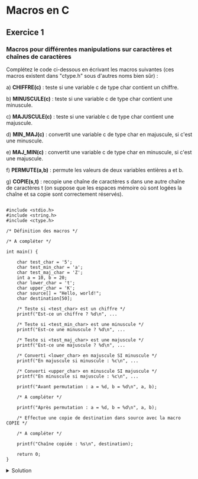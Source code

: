 # Macros en C

## Exercice 1

### Macros pour différentes manipulations sur caractères et chaînes de caractères

Complétez le code ci-dessous en écrivant les macros suivantes (ces macros
existent dans "ctype.h" sous d'autres noms bien sûr) :

a) **CHIFFRE(c)** : teste si une variable c de type char contient un chiffre.

b) **MINUSCULE(c)** : teste si une variable c de type char contient une minuscule.

c) **MAJUSCULE(c)** : teste si une variable c de type char contient une majuscule.

d) **MIN_MAJ(c)** : convertit une variable c de type char en majuscule, si c'est une minuscule.

e) **MAJ_MIN(c)** : convertit une variable c de type char en minuscule, si c'est une majuscule.

f) **PERMUTE(a,b)** : permute les valeurs de deux variables entières a et b.

g) **COPIE(s,t)** : recopie une chaîne de caractères s dans une autre chaîne de caractères t (on suppose que les espaces mémoire où sont logées la chaîne et sa copie sont correctement réservés).

~~~

#include <stdio.h>
#include <string.h>
#include <ctype.h>

/* Définition des macros */

/* A compléter */

int main() {

    char test_char = '5';
    char test_min_char = 'a';
    char test_maj_char = 'Z';
    int a = 10, b = 20;
    char lower_char = 't';
    char upper_char = 'K';
    char source[] = "Hello, world!";
    char destination[50];

    /* Teste si <test_char> est un chiffre */
    printf("Est-ce un chiffre ? %d\n", ...

    /* Teste si <test_min_char> est une minuscule */
    printf("Est-ce une minuscule ? %d\n", ...

    /* Teste si <test_maj_char> est une majuscule */
    printf("Est-ce une majuscule ? %d\n", ...

    /* Converti <lower_char> en majuscule SI minuscule */
    printf("En majuscule si minuscule : %c\n", ...

    /* Converti <upper_char> en minuscule SI majuscule */
    printf("En minuscule si majuscule : %c\n", ...

    printf("Avant permutation : a = %d, b = %d\n", a, b);

    /* A compléter */

    printf("Après permutation : a = %d, b = %d\n", a, b);

    /* Effectue une copie de destination dans source avec la macro COPIE */

    /* A compléter */

    printf("Chaîne copiée : %s\n", destination);

    return 0;
}

~~~

<details>
<summary>Solution</summary>

~~~
 
#include <stdio.h>
#include <string.h>
#include <ctype.h>

/* Définition des macros */
#define CHIFFRE(c) (isdigit((unsigned char)(c)) != 0)

#define MINUSCULE(c) (islower((unsigned char)(c)) != 0)

#define MAJUSCULE(c) (isupper((unsigned char)(c)) != 0)

#define MIN_MAJ(c) (MINUSCULE(c) ? toupper((unsigned char)(c)) : (c))

#define MAJ_MIN(c) (MAJUSCULE(c) ? tolower((unsigned char)(c)) : (c))

#define PERMUTE(a, b) \
    do { \
        int _temp = (a); \
        (a) = (b); \
        (b) = _temp; \
    } while (0)


#define COPIE(s, t) \
    do { \
        strcpy((t), (s)); \
    } while (0)

int main() {

    char test_char = '5';
    char test_min_char = 'a';
    char test_maj_char = 'Z';
    int a = 10, b = 20;
    char lower_char = 't';
    char upper_char = 'K';
    char source[] = "Hello, world!";
    char destination[50];

    /* Teste si <test_char> est un chiffre */
    printf("Est-ce un chiffre ? %d\n", CHIFFRE(test_char));

    /* Teste si <test_min_char> est une minuscule */
    printf("Est-ce une minuscule ? %d\n", MINUSCULE(test_min_char));

    /* Teste si <test_maj_char> est une majuscule */
    printf("Est-ce une majuscule ? %d\n", MAJUSCULE(test_maj_char));

    /* Converti <lower_char> en majuscule SI minuscule */
    printf("En majuscule si minuscule : %c\n", MIN_MAJ(lower_char));

    /* Converti <upper_char> en minuscule SI majuscule */
    printf("En minuscule si majuscule : %c\n", MAJ_MIN(upper_char));

    printf("Avant permutation : a = %d, b = %d\n", a, b);

    PERMUTE(a, b);

    printf("Après permutation : a = %d, b = %d\n", a, b);
    /* Effectue une copie de destination dans source avec la macro COPIE */

    COPIE(source, destination);

    printf("Chaîne copiée : %s\n", destination);

    return 0;
}

~~~

</details>
